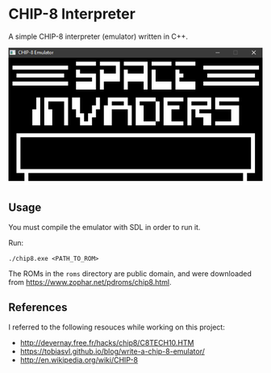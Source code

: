 ﻿# CHIP-8 Interpreter
A simple CHIP-8 interpreter (emulator) written in C++.

![INVADERS](/screenshots/INVADERS.PNG "INVADERS")

## Usage
You must compile the emulator with SDL in order to run it.

Run:
```
./chip8.exe <PATH_TO_ROM>
```

The ROMs in the `roms` directory are public domain, and were downloaded from https://www.zophar.net/pdroms/chip8.html.

## References
I referred to the following resouces while working on this project:

 - http://devernay.free.fr/hacks/chip8/C8TECH10.HTM
 - https://tobiasvl.github.io/blog/write-a-chip-8-emulator/
 - http://en.wikipedia.org/wiki/CHIP-8
